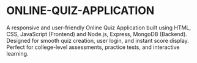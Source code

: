 # ONLINE-QUIZ-APPLICATION
A responsive and user-friendly Online Quiz Application built using HTML, CSS, JavaScript (Frontend) and Node.js, Express, MongoDB (Backend). Designed for smooth quiz creation, user login, and instant score display. Perfect for college-level assessments, practice tests, and interactive learning.
